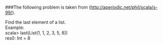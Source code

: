###The following problem is taken from (http://aperiodic.net/phil/scala/s-99/).
<p>
Find the last element of a list.<br/>
Example:<br/>
scala> last(List(1, 1, 2, 3, 5, 8))<br/>
res0: Int = 8<br/>
</p>
